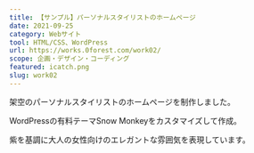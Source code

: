 ```yaml
---
title: 【サンプル】パーソナルスタイリストのホームページ
date: 2021-09-25
category: Webサイト
tool: HTML/CSS、WordPress
url: https://works.0forest.com/work02/
scope: 企画・デザイン・コーディング
featured: icatch.png
slug: work02
---
```


架空のパーソナルスタイリストのホームページを制作しました。

WordPressの有料テーマSnow Monkeyをカスタマイズして作成。

紫を基調に大人の女性向けのエレガントな雰囲気を表現しています。
